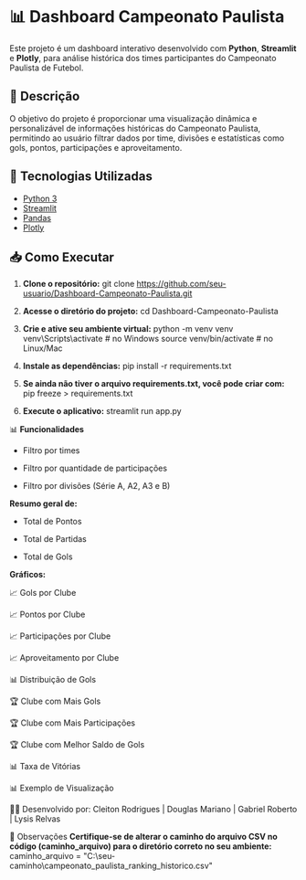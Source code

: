 # 📊 Dashboard Campeonato Paulista

Este projeto é um dashboard interativo desenvolvido com **Python**, **Streamlit** e **Plotly**, para análise histórica dos times participantes do Campeonato Paulista de Futebol.

## 📌 Descrição

O objetivo do projeto é proporcionar uma visualização dinâmica e personalizável de informações históricas do Campeonato Paulista, permitindo ao usuário filtrar dados por time, divisões e estatísticas como gols, pontos, participações e aproveitamento.

## 🚀 Tecnologias Utilizadas

- [Python 3](https://www.python.org/)
- [Streamlit](https://streamlit.io/)
- [Pandas](https://pandas.pydata.org/)
- [Plotly](https://plotly.com/python/)

## 📥 Como Executar

1. **Clone o repositório:**
git clone https://github.com/seu-usuario/Dashboard-Campeonato-Paulista.git

2. **Acesse o diretório do projeto:**
cd Dashboard-Campeonato-Paulista

4. **Crie e ative seu ambiente virtual:**
python -m venv venv
venv\Scripts\activate   # no Windows
source venv/bin/activate  # no Linux/Mac

5. **Instale as dependências:**
pip install -r requirements.txt

6. **Se ainda não tiver o arquivo requirements.txt, você pode criar com:**
pip freeze > requirements.txt

7. **Execute o aplicativo:**
streamlit run app.py

📊 **Funcionalidades**

- Filtro por times

- Filtro por quantidade de participações

- Filtro por divisões (Série A, A2, A3 e B)

**Resumo geral de:**

- Total de Pontos

- Total de Partidas

- Total de Gols

**Gráficos:**

📈 Gols por Clube

📈 Pontos por Clube

📈 Participações por Clube

📈 Aproveitamento por Clube

📊 Distribuição de Gols

🏆 Clube com Mais Gols

🏆 Clube com Mais Participações

🏆 Clube com Melhor Saldo de Gols

📊 Taxa de Vitórias

📊 Exemplo de Visualização

👨‍💻 Desenvolvido por:
Cleiton Rodrigues | Douglas Mariano | Gabriel Roberto | Lysis Relvas

📌 Observações
**Certifique-se de alterar o caminho do arquivo CSV no código (caminho_arquivo) para o diretório correto no seu ambiente:**
caminho_arquivo = "C:\seu-caminho\campeonato_paulista_ranking_historico.csv"
